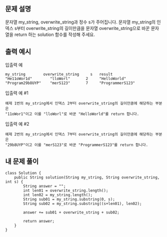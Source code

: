 ## 문제 설명
문자열 my_string, overwrite_string과 정수 s가 주어집니다.
문자열 my_string의 인덱스 s부터 overwrite_string의 길이만큼을
문자열 overwrite_string으로 바꾼 문자열을 return 하는 solution 함수를 작성해 주세요.

## 출력 예시
입출력 예
```
my_string	     overwrite_string	  s	  result
"He11oWor1d"	    "lloWorl"     	2	  "HelloWorld"
"Program29b8UYP"	"merS123"     	7	  "ProgrammerS123"
```

입출력 예 #1
```
예제 1번의 my_string에서 인덱스 2부터 overwrite_string의 길이만큼에 해당하는 부분은
"11oWor1"이고 이를 "lloWorl"로 바꾼 "HelloWorld"를 return 합니다.
```

입출력 예 #2
```
예제 2번의 my_string에서 인덱스 7부터 overwrite_string의 길이만큼에 해당하는 부분은
"29b8UYP"이고 이를 "merS123"로 바꾼 "ProgrammerS123"를 return 합니다.
```

## 내 문제 풀이
```
class Solution {
    public String solution(String my_string, String overwrite_string, int s) {
        String answer = "";
        int len01 = overwrite_string.length();
        int len02 = my_string.length();
        String sub01 = my_string.substring(0, s);
        String sub02 = my_string.substring((s+len01), len02);
        
        answer += sub01 + overwrite_string + sub02;
        
        return answer;
    }
}
```